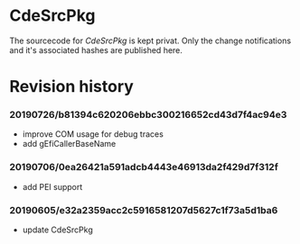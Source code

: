 # CdeSrcPkg
The sourcecode for *CdeSrcPkg* is kept privat. Only the change notifications
and it's associated hashes are published here.

# Revision history

### 20190726/b81394c620206ebbc300216652cd43d7f4ac94e3
* improve COM usage for debug traces
* add gEfiCallerBaseName

### 20190706/0ea26421a591adcb4443e46913da2f429d7f312f
* add PEI support

### 20190605/e32a2359acc2c5916581207d5627c1f73a5d1ba6
* update CdeSrcPkg
